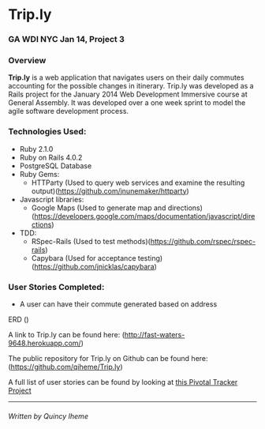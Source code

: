 Trip.ly
===

### GA WDI NYC Jan 14, Project 3

### Overview

**Trip.ly** is a web application that navigates users on their daily commutes accounting for the possible changes in itinerary. Trip.ly was developed as a Rails project for the January 2014 Web Development Immersive course at General Assembly. It was developed over a one week sprint to model the agile software development process.

### Technologies Used:
* Ruby 2.1.0
* Ruby on Rails 4.0.2
* PostgreSQL Database
* Ruby Gems:
  * HTTParty (Used to query web services and examine the resulting output)(https://github.com/jnunemaker/httparty)
* Javascript libraries:
  * Google Maps (Used to generate map and directions)(https://developers.google.com/maps/documentation/javascript/directions)
* TDD:
  * RSpec-Rails (Used to test methods)(https://github.com/rspec/rspec-rails)
  * Capybara (Used for acceptance testing)(https://github.com/jnicklas/capybara)

### User Stories Completed:
* A user can have their commute generated based on address

ERD ()

A link to Trip.ly can be found here: (http://fast-waters-9648.herokuapp.com/)

The public repository for Trip.ly on Github can be found here: (https://github.com/qiheme/Trip.ly)

A full list of user stories can be found by looking at [this Pivotal Tracker Project](https://www.pivotaltracker.com/n/projects/1052622)

---
###### Written by Quincy Iheme
